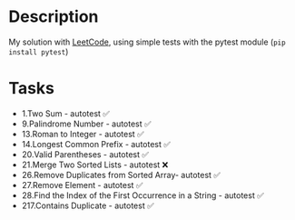 # Description
My solution with [LeetCode](https://leetcode.com/problemset/all/), using simple tests with the pytest module (`pip install pytest`)

# Tasks
- 1.Two Sum - autotest ✅
- 9.Palindrome Number - autotest ✅
- 13.Roman to Integer - autotest ✅
- 14.Longest Common Prefix - autotest ✅
- 20.Valid Parentheses - autotest ✅
- 21.Merge Two Sorted Lists - autotest ❌
- 26.Remove Duplicates from Sorted Array- autotest ✅
- 27.Remove Element - autotest ✅
- 28.Find the Index of the First Occurrence in a String - autotest ✅
- 217.Contains Duplicate - autotest ✅

